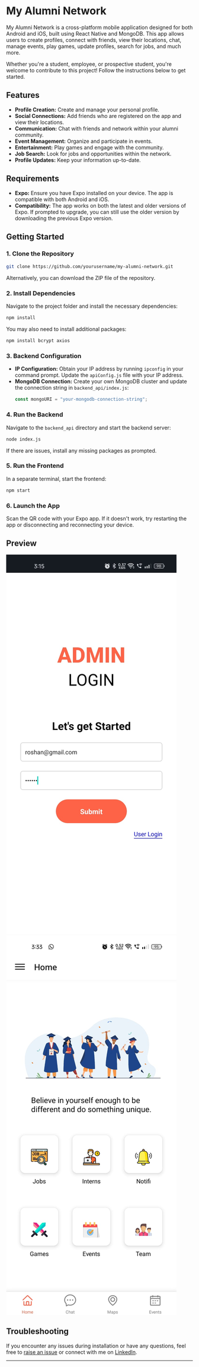 # My Alumni Network

My Alumni Network is a cross-platform mobile application designed for both Android and iOS, built using React Native and MongoDB. This app allows users to create profiles, connect with friends, view their locations, chat, manage events, play games, update profiles, search for jobs, and much more.

Whether you're a student, employee, or prospective student, you're welcome to contribute to this project! Follow the instructions below to get started.

## Features
- **Profile Creation:** Create and manage your personal profile.
- **Social Connections:** Add friends who are registered on the app and view their locations.
- **Communication:** Chat with friends and network within your alumni community.
- **Event Management:** Organize and participate in events.
- **Entertainment:** Play games and engage with the community.
- **Job Search:** Look for jobs and opportunities within the network.
- **Profile Updates:** Keep your information up-to-date.

## Requirements
- **Expo:** Ensure you have Expo installed on your device. The app is compatible with both Android and iOS.
- **Compatibility:** The app works on both the latest and older versions of Expo. If prompted to upgrade, you can still use the older version by downloading the previous Expo version.

## Getting Started

### 1. Clone the Repository
```bash
git clone https://github.com/yourusername/my-alumni-network.git
```
Alternatively, you can download the ZIP file of the repository.

### 2. Install Dependencies
Navigate to the project folder and install the necessary dependencies:
```bash
npm install
```
You may also need to install additional packages:
```bash
npm install bcrypt axios
```

### 3. Backend Configuration
- **IP Configuration:** Obtain your IP address by running `ipconfig` in your command prompt. Update the `apiConfig.js` file with your IP address.
- **MongoDB Connection:** Create your own MongoDB cluster and update the connection string in `backend_api/index.js`:
  ```javascript
  const mongoURI = "your-mongodb-connection-string";
  ```

### 4. Run the Backend
Navigate to the `backend_api` directory and start the backend server:
```bash
node index.js
```
If there are issues, install any missing packages as prompted.

### 5. Run the Frontend
In a separate terminal, start the frontend:
```bash
npm start
```

### 6. Launch the App
Scan the QR code with your Expo app. If it doesn't work, try restarting the app or disconnecting and reconnecting your device.

## Preview
![Admin Login Page](assets/admin-login.jpeg)
![Dashboard Login Page](assets/dashboard.jpeg)


## Troubleshooting
If you encounter any issues during installation or have any questions, feel free to [raise an issue](https://github.com/rajulorencemurmu/my-alumni-network/issues) or connect with me on [LinkedIn](https://www.linkedin.com/in/raju-lorence-murmu).

---
